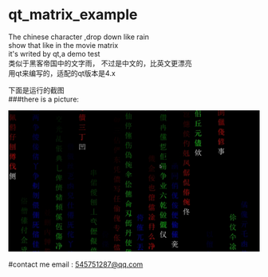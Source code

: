 # qt_matrix_example    
The chinese character ,drop down like rain     
show that  like in the movie matrix     
it's writed by qt,a demo test      
类似于黑客帝国中的文字雨， 不过是中文的，比英文更漂亮    
用qt来编写的，适配的qt版本是4.x    
      
     
下面是运行的截图    
###there is a picture:   
     
![run status picture](https://raw.githubusercontent.com/prownd/chinese_character_rain/master/images/runImage.jpeg "matrix run picture")  
    
      


#contact me
email : <545751287@qq.com>
